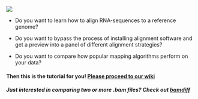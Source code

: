 

![](https://github.com/DCGenomics/ngs_education_hackathon_v002/blob/master/images/RNAmappermatchup.png)

* Do you want to learn how to align RNA-sequences to a reference genome? 

* Do you want to bypass the process of installing alignment software and get a preview into a panel of different alignment strategies?

* Do you want to compare how popular mapping algorithms perform on your data?

#### Then this is the tutorial for you!  [Please proceed to our wiki](https://github.com/DCGenomics/ngs_education_hackathon_v002/wiki)

#### *Just interested in comparing two or more .bam files?  Check out [bamdiff](https://github.com/DCGenomics/ngs_education_hackathon_v002/tree/master/build/bamdiff)*
